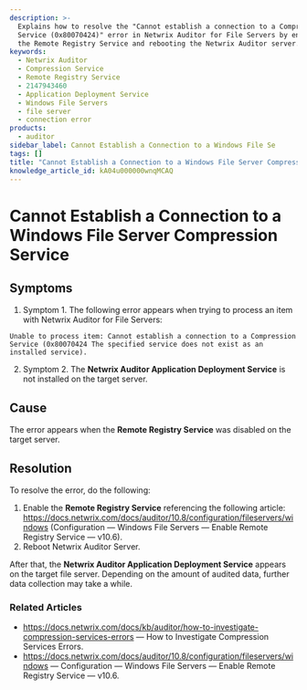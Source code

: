 ```yaml
---
description: >-
  Explains how to resolve the "Cannot establish a connection to a Compression
  Service (0x80070424)" error in Netwrix Auditor for File Servers by enabling
  the Remote Registry Service and rebooting the Netwrix Auditor server.
keywords:
  - Netwrix Auditor
  - Compression Service
  - Remote Registry Service
  - 2147943460
  - Application Deployment Service
  - Windows File Servers
  - file server
  - connection error
products:
  - auditor
sidebar_label: Cannot Establish a Connection to a Windows File Se
tags: []
title: "Cannot Establish a Connection to a Windows File Server Compression Service"
knowledge_article_id: kA04u000000wnqMCAQ
---
```


# Cannot Establish a Connection to a Windows File Server Compression Service

## Symptoms

1. Symptom 1. The following error appears when trying to process an item with Netwrix Auditor for File Servers:

```text
Unable to process item: Cannot establish a connection to a Compression Service (0x80070424 The specified service does not exist as an installed service).
```

2. Symptom 2. The **Netwrix Auditor Application Deployment Service** is not installed on the target server.

## Cause

The error appears when the **Remote Registry Service** was disabled on the target server.

## Resolution

To resolve the error, do the following:

1. Enable the **Remote Registry Service** referencing the following article: https://docs.netwrix.com/docs/auditor/10.8/configuration/fileservers/windows (Configuration — Windows File Servers — Enable Remote Registry Service — v10.6).
2. Reboot Netwrix Auditor Server.

After that, the **Netwrix Auditor Application Deployment Service** appears on the target file server. Depending on the amount of audited data, further data collection may take a while.

### Related Articles

- https://docs.netwrix.com/docs/kb/auditor/how-to-investigate-compression-services-errors — How to Investigate Compression Services Errors.
- https://docs.netwrix.com/docs/auditor/10.8/configuration/fileservers/windows — Configuration — Windows File Servers — Enable Remote Registry Service — v10.6.
